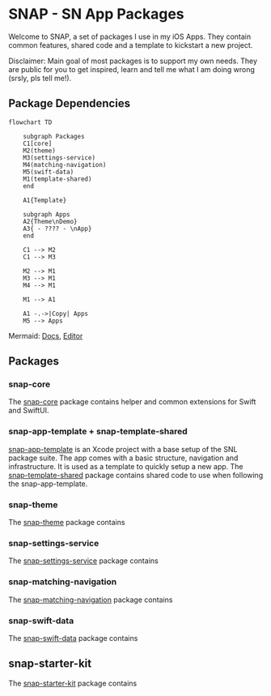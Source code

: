 # SNAP - SN App Packages

Welcome to SNAP, a set of packages I use in my iOS Apps. They contain common features, shared code and a template to kickstart a new project.

Disclaimer: Main goal of most packages is to support my own needs. They are public for you to get inspired, learn and tell me what I am doing wrong (srsly, pls tell me!). 


## Package Dependencies

```mermaid
flowchart TD

    subgraph Packages
    C1[core]
    M2(theme)
    M3(settings-service)
    M4(matching-navigation)
    M5(swift-data)
    M1(template-shared)
    end
    
    A1{Template}

    subgraph Apps
    A2{Theme\nDemo}
    A3{ - ???? - \nApp}
    end

    C1 --> M2
    C1 --> M3

    M2 --> M1
    M3 --> M1
    M4 --> M1

    M1 --> A1

    A1 -.->|Copy| Apps
    M5 --> Apps
```
Mermaid: [Docs](http://mermaid.js.org/intro/), [Editor](https://mermaid.live/)


## Packages

### snap-core
The [snap-core](https://github.com/simonnickel/snap-core) package contains helper and common extensions for Swift and SwiftUI.


### snap-app-template + snap-template-shared

[snap-app-template](https://github.com/simonnickel/snap-app-template) is an Xcode project with a base setup of the SNL package suite. The app comes with a basic structure, navigation and infrastructure. It is used as a template to quickly setup a new app.
The [snap-template-shared](https://github.com/simonnickel/snap-template-shared) package contains shared code to use when following the snap-app-template.


### snap-theme

The [snap-theme](https://github.com/simonnickel/snap-theme) package contains 


### snap-settings-service

The [snap-settings-service](https://github.com/simonnickel/snap-settings-service) package contains 


### snap-matching-navigation

The [snap-matching-navigation](https://github.com/simonnickel/snap-matching-navigation) package contains 


### snap-swift-data

The [snap-swift-data](https://github.com/simonnickel/snap-swift-data) package contains 


## snap-starter-kit

The [snap-starter-kit](https://github.com/simonnickel/snap-starter-kit) package contains 
